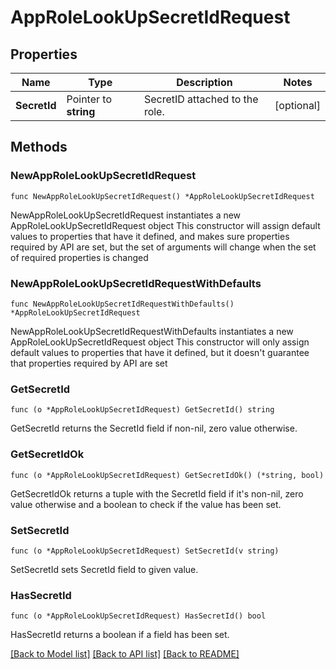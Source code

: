 # AppRoleLookUpSecretIdRequest


## Properties

Name | Type | Description | Notes
------------ | ------------- | ------------- | -------------
**SecretId** | Pointer to **string** | SecretID attached to the role. | [optional] 



## Methods


### NewAppRoleLookUpSecretIdRequest

`func NewAppRoleLookUpSecretIdRequest() *AppRoleLookUpSecretIdRequest`

NewAppRoleLookUpSecretIdRequest instantiates a new AppRoleLookUpSecretIdRequest object
This constructor will assign default values to properties that have it defined,
and makes sure properties required by API are set, but the set of arguments
will change when the set of required properties is changed

### NewAppRoleLookUpSecretIdRequestWithDefaults

`func NewAppRoleLookUpSecretIdRequestWithDefaults() *AppRoleLookUpSecretIdRequest`

NewAppRoleLookUpSecretIdRequestWithDefaults instantiates a new AppRoleLookUpSecretIdRequest object
This constructor will only assign default values to properties that have it defined,
but it doesn't guarantee that properties required by API are set


### GetSecretId

`func (o *AppRoleLookUpSecretIdRequest) GetSecretId() string`

GetSecretId returns the SecretId field if non-nil, zero value otherwise.

### GetSecretIdOk

`func (o *AppRoleLookUpSecretIdRequest) GetSecretIdOk() (*string, bool)`

GetSecretIdOk returns a tuple with the SecretId field if it's non-nil, zero value otherwise
and a boolean to check if the value has been set.

### SetSecretId

`func (o *AppRoleLookUpSecretIdRequest) SetSecretId(v string)`

SetSecretId sets SecretId field to given value.


### HasSecretId

`func (o *AppRoleLookUpSecretIdRequest) HasSecretId() bool`

HasSecretId returns a boolean if a field has been set.









[[Back to Model list]](../README.md#documentation-for-models) [[Back to API list]](../README.md#documentation-for-api-endpoints) [[Back to README]](../README.md)


